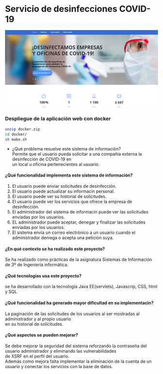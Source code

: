# Servicio de desinfecciones COVID-19  
![alt text](https://github.com/dmarcob/desinfeccionCOVID/blob/main/images/index.png)  
### Despliegue de la aplicación web con docker
```bash
unzip docker.zip
cd docker/
sh make.sh
```

* ¿Qué problema resuelve este sistema de información?  
 Permite que el usuario pueda solicitar a una compañía externa la desinfección de COVID-19 en   
 un local u oficina pertenecientes al usuario.  

#### ¿Qué funcionalidad implementa este sistema de información?  
 1. El usuario puede enviar solicitudes de desinfección.  
 2. El usuario puede actualizar su informacin personal.  
 3. El usuario puede ver su historial de solicitudes.  
 4. El usuario puede ver los servicios que ofrece la empresa de desinfección.   
 5. El administrador del sistema de informacin puede ver las solicitudes enviadas por los usuarios.  
 6. EL administrador puede aceptar, denegar y finalizar las solicitudes enviadas por los usuarios.  
 7. El sistema envía un correo electrónico a un usuario cuando el administrador deniega o acepta una petición suya.  
 
#### ¿En qué contexto se ha realizado este proyecto?  
 Se ha realizado como prácticas de la asignatura Sistemas de Información de 3º de Ingeniería informática.  
 
#### ¿Qué tecnologías usa este proyecto?  
 se ha desarrollado con la tecnología Java EE(servlets), Javascrip, CSS, html y SQL  
 
#### ¿Qué funcionalidad ha generado mayor dificultad en su implementacin?  
 La paginación de las solicitudes de los usuarios al ser mostradas al administrador y al propio usuario  
 en su historial de solicitudes.  
 
#### ¿Qué aspectos se pueden mejorar?  
Se debe mejorar la seguridad del sistema reforzando la contraseña del usuario administrador y eliminando las vulnerabilidades  
de XSRF en el perfil del usuario.   
Además como mejora falta implementar la eliminación de la cuenta de un usuario y conectar los servicios con la base de datos.  

